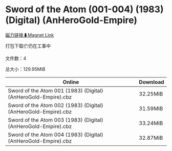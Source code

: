 # Sword of the Atom (001-004) (1983) (Digital) (AnHeroGold-Empire)

[磁力链接⬇Magnet Link](magnet:?xt=urn:btih:215bae8cf529eba031123d4ee07dbbee72358374&dn=Sword%20of%20the%20Atom%20%28001-004%29%20%281983%29%20%28Digital%29%20%28AnHeroGold-Empire%29)

打包下载📦仍在工事中

文件数：4

总大小：129.95MiB

Online | Download
--- | ---
Sword of the Atom 001 (1983) (Digital) (AnHeroGold-Empire).cbz | 32.25MiB
Sword of the Atom 002 (1983) (Digital) (AnHeroGold-Empire).cbz | 31.59MiB
Sword of the Atom 003 (1983) (Digital) (AnHeroGold-Empire).cbz | 33.24MiB
Sword of the Atom 004 (1983) (Digital) (AnHeroGold-Empire).cbz | 32.87MiB